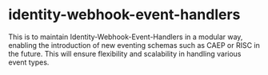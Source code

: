 # identity-webhook-event-handlers
This is to maintain Identity-Webhook-Event-Handlers in a modular way, enabling the introduction of new eventing schemas such as CAEP or RISC in the future. This will ensure flexibility and scalability in handling various event types.
